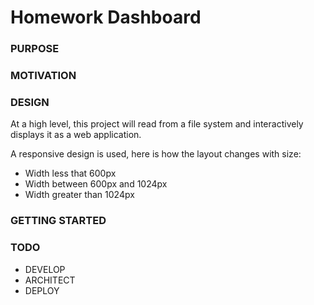 <h1>Homework Dashboard</h1>

<h3>PURPOSE</h3>

<h3>MOTIVATION</h3>

<h3>DESIGN</h3>
<p>
At a high level, this project will read from a file system and interactively displays it as a web application.

A responsive design is used, here is how the layout changes with size:

<ul>
  <li>
  Width less that 600px
  </li>
  
  <li>
  Width between 600px and 1024px
  </li>
  
  <li>
  Width greater than 1024px
  </li>
</ul>
</p>

<h3>GETTING STARTED</h3>

<h3>TODO</h3>
<p>
<ul>
  <li>
  DEVELOP
  </li>
  
  <li>
  ARCHITECT
  </li>
  
  <li>
  DEPLOY
  </li>
</ul>
</p>

